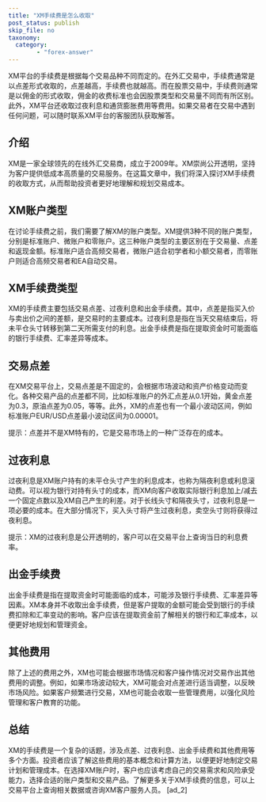 ```yaml
---
title: "XM手续费是怎么收取"
post_status: publish
skip_file: no
taxonomy:
  category:
        - "forex-answer"
---
```


XM平台的手续费是根据每个交易品种不同而定的。在外汇交易中，手续费通常是以点差形式收取的，点差越高，手续费也就越高。而在股票交易中，手续费则通常是以佣金的形式收取，佣金的收费标准也会因股票类型和交易量不同而有所区别。此外，XM平台还收取过夜利息和通货膨胀费用等费用。如果交易者在交易中遇到任何问题，可以随时联系XM平台的客服团队获取解答。

## 介绍

XM是一家全球领先的在线外汇交易商，成立于2009年。XM崇尚公开透明，坚持为客户提供低成本高质量的交易服务。在这篇文章中，我们将深入探讨XM手续费的收取方式，从而帮助投资者更好地理解和规划交易成本。

## XM账户类型

在讨论手续费之前，我们需要了解XM的账户类型。XM提供3种不同的账户类型，分别是标准账户、微账户和零账户。这三种账户类型的主要区别在于交易量、点差和返现金额。标准账户适合高频交易者，微账户适合初学者和小额交易者，而零账户则适合高频交易者和EA自动交易。

## XM手续费类型

XM的手续费主要包括交易点差、过夜利息和出金手续费。其中，点差是指买入价与卖出价之间的差额，是交易时的主要成本。过夜利息是指在当天交易结束后，将未平仓头寸转移到第二天所需支付的利息。出金手续费是指在提取资金时可能面临的银行手续费、汇率差异等成本。

## 交易点差

在XM交易平台上，交易点差是不固定的，会根据市场波动和资产价格变动而变化。各种交易产品的点差都不同，比如标准账户的外汇点差从0.1开始，黄金点差为0.3，原油点差为0.05，等等。此外，XM的点差也有一个最小波动区间，例如标准账户EUR/USD点差最小波动区间为0.00001。

提示：点差并不是XM特有的，它是交易市场上的一种广泛存在的成本。

## 过夜利息

过夜利息是XM账户持有的未平仓头寸产生的利息成本，也称为隔夜利息或利息滚动费。可以视为银行对持有头寸的成本，而XM向客户收取实际银行利息加上/减去一个固定点数以及XM自己产生的利差。对于长线头寸和隔夜头寸，过夜利息是一项必要的成本。在大部分情况下，买入头寸将产生过夜利息，卖空头寸则将获得过夜利息。

提示：XM的过夜利息是公开透明的，客户可以在交易平台上查询当日的利息费率。

## 出金手续费

出金手续费是指在提取资金时可能面临的成本，可能涉及银行手续费、汇率差异等因素。XM本身并不收取出金手续费，但是客户提取的金额可能会受到银行的手续费扣除和汇率变动的影响。客户应该在提取资金前了解相关的银行和汇率成本，以便更好地规划和管理资金。

## 其他费用

除了上述的费用之外，XM也可能会根据市场情况和客户操作情况对交易作出其他费用的调整。例如，如果市场波动较大，XM可能会对点差进行适当调整，以反映市场风险。如果客户频繁进行交易，XM也可能会收取一些管理费用，以强化风险管理和客户教育的功能。

## 总结

XM的手续费是一个复杂的话题，涉及点差、过夜利息、出金手续费和其他费用等多个方面。投资者应该了解这些费用的基本概念和计算方法，以便更好地制定交易计划和管理成本。在选择XM账户时，客户也应该考虑自己的交易需求和风险承受能力，选择合适的账户类型和交易产品。了解更多关于XM手续费的信息，可以上交易平台上查询相关数据或咨询XM客户服务人员。 \[ad\_2\]
